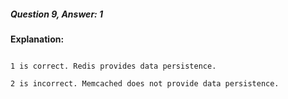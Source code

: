 ##### Question 9, Answer: 1

**Explanation:**

```

1 is correct. Redis provides data persistence.

2 is incorrect. Memcached does not provide data persistence.

```

